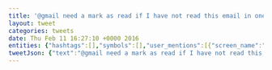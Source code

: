 ```yaml
---
title: '@gmail need a mark as read if I have not read this email in one week filter. @orospakr have you seen anything like this?'
layout: tweet
categories: tweets
date: Thu Feb 11 16:27:10 +0000 2016
entities: {"hashtags":[],"symbols":[],"user_mentions":[{"screen_name":"gmail","name":"Gmail","id":38679388,"id_str":"38679388","indices":[0,6]},{"screen_name":"orospakr","name":"Andrew Clunis","id":14498639,"id_str":"14498639","indices":[77,86]}],"urls":[]}
tweetJson: {"text":"@gmail need a mark as read if I have not read this email in one week filter. @orospakr have you seen anything like this?"}
---
```

